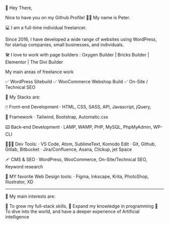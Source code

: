 👋 Hey There,

Nice to have you on my Github Profile!
🧑‍🚀 My name is Peter.

💻 I am a full-time individual freelancer.

Since 2016, I have developed a wide range of websites using WordPress, for startup companies, small businesses, and individuals.

🛠️ I love to work with page builders :
Oxygen Builder | Bricks Builder | Elementor | The Divi Builder

My main areas of freelance work

✅ WordPress Sitebuild
✅ WooCommerce Webshop Build
✅ On-Site / Technical SEO

🚀 My Stacks are:

🖱 Front-end Development
· HTML, CSS, SASS, API, Javascript, jQuery,

🥋 Framework
· Tailwind, Bootstrap, Automatic.css

⌨️ Back-end Development
· LAMP, WAMP, PHP, MySQL, PhpMyAdmin, WP-CLI

👨🏽‍💻 Dev Tools: 
· VS Code, Atom, SublimeText, Komodo Edit
· Git, Github, Gitlab, Bitbucket
· Jira/Confluence, Asana, Clickup, jet Space

🩹 CMS & SEO
· WordPress, WooCommerce, On-Site/Technical SEO, Keyword research

📐 MY favorite Web Design tools:
· Figma, Inkscape, Krita, PhotoShop, Illustrator, XD

---

🏁 My main interests are:

🦾 To grow my full-stack skills, 
🧠 Expand my knowledge in programming
🤖 To dive into the world, and have a deeper experience of Artificial intelligence
